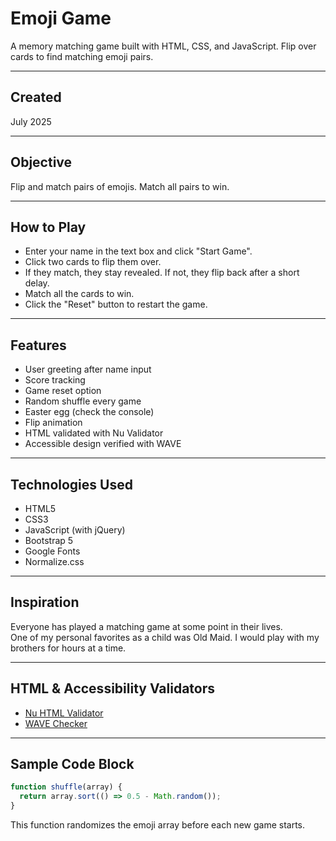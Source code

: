 # Emoji Game

A memory matching game built with HTML, CSS, and JavaScript. Flip over cards to find matching emoji pairs.

---

## Created

July 2025

---

## Objective

Flip and match pairs of emojis. Match all pairs to win.

---

## How to Play

- Enter your name in the text box and click "Start Game".
- Click two cards to flip them over.
- If they match, they stay revealed. If not, they flip back after a short delay.
- Match all the cards to win.
- Click the "Reset" button to restart the game.

---

## Features

- User greeting after name input  
- Score tracking  
- Game reset option  
- Random shuffle every game  
- Easter egg (check the console)  
- Flip animation  
- HTML validated with Nu Validator  
- Accessible design verified with WAVE  

---

## Technologies Used

- HTML5  
- CSS3  
- JavaScript (with jQuery)  
- Bootstrap 5  
- Google Fonts  
- Normalize.css  

---

## Inspiration

Everyone has played a matching game at some point in their lives.  
One of my personal favorites as a child was Old Maid. I would play with my brothers for hours at a time.

---

## HTML & Accessibility Validators

- [Nu HTML Validator](https://validator.w3.org/nu/?doc=https%3A%2F%2Fjake-thrasher.github.io%2Fmatching-game%2F)  
- [WAVE Checker](https://wave.webaim.org/report#/https://jake-thrasher.github.io/matching-game/)

---

## Sample Code Block

```javascript
function shuffle(array) {
  return array.sort(() => 0.5 - Math.random());
}
```
This function randomizes the emoji array before each new game starts.